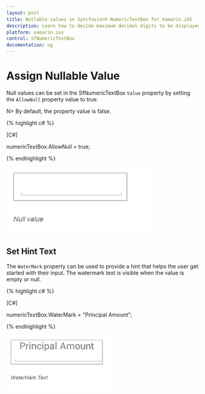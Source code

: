 ```yaml
---
layout: post
title: Nullable values in Syncfusion® NumericTextBox for Xamarin.iOS
description: Learn how to decide maximum decimal digits to be displayed and nullable value support in Numeric TextBox.
platform: xamarin.ios
control: SfNumericTextBox
documentation: ug
---
```

# Assign Nullable Value

Null values can be set in the SfNumericTextBox `Value` property by setting the `AllowNull` property value to true.

N> By default, the property value is false.

{% highlight c# %}

[C#]

numericTextBox.AllowNull = true;

{% endhighlight %}


![Display the SfNumericTextBox with AllowNull](images/AllowNull.png)

## Set Hint Text

The `WaterMark` property can be used to provide a hint that helps the user get started with their input. The watermark text is visible when the value is empty or null.

{% highlight c# %}

[C#]
	
numericTextBox.WaterMark = "Principal Amount";
	 
{% endhighlight %}
	
![Display the SfNumericTextBox with WaterMark](images/WaterMark.png)